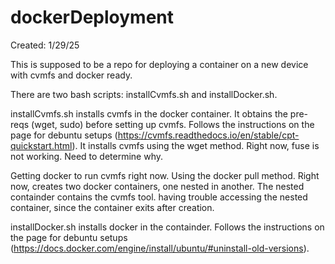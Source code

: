 # dockerDeployment
Created: 1/29/25

This is supposed to be a repo for deploying a container on a new device with cvmfs and docker ready.

There are two bash scripts: installCvmfs.sh and installDocker.sh. 

installCvmfs.sh installs cvmfs in the docker container. It obtains the pre-reqs (wget, sudo) before 
setting up cvmfs. Follows the instructions on the page for debuntu setups (https://cvmfs.readthedocs.io/en/stable/cpt-quickstart.html).
It installs cvmfs using the wget method. Right now, fuse is not working. Need to determine why.

Getting docker to run cvmfs right now. Using the docker pull method. Right now, creates two docker containers, one nested in another. The nested containder contains the cvmfs tool. having trouble accessing the nested container, since the container exits after creation. 

installDocker.sh installs docker in the containder. Follows the instructions on the page for debuntu setups (https://docs.docker.com/engine/install/ubuntu/#uninstall-old-versions).